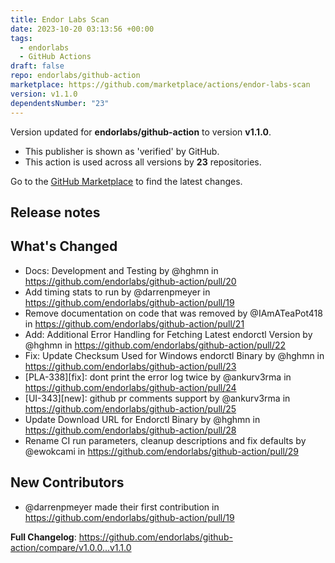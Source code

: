 ```yaml
---
title: Endor Labs Scan
date: 2023-10-20 03:13:56 +00:00
tags:
  - endorlabs
  - GitHub Actions
draft: false
repo: endorlabs/github-action
marketplace: https://github.com/marketplace/actions/endor-labs-scan
version: v1.1.0
dependentsNumber: "23"
---
```



Version updated for **endorlabs/github-action** to version **v1.1.0**.
- This publisher is shown as 'verified' by GitHub.
- This action is used across all versions by **23** repositories.

Go to the [GitHub Marketplace](https://github.com/marketplace/actions/endor-labs-scan) to find the latest changes.

## Release notes

## What's Changed
* Docs: Development and Testing by @hghmn in https://github.com/endorlabs/github-action/pull/20
* Add timing stats to run by @darrenpmeyer in https://github.com/endorlabs/github-action/pull/19
* Remove documentation on code that was removed by @IAmATeaPot418 in https://github.com/endorlabs/github-action/pull/21
* Add: Additional Error Handling for Fetching Latest endorctl Version by @hghmn in https://github.com/endorlabs/github-action/pull/22
* Fix: Update Checksum Used for Windows endorctl Binary by @hghmn in https://github.com/endorlabs/github-action/pull/23
* [PLA-338][fix]: dont print the error log twice by @ankurv3rma in https://github.com/endorlabs/github-action/pull/24
* [UI-343][new]: github pr comments support by @ankurv3rma in https://github.com/endorlabs/github-action/pull/25
* Update Download URL for Endorctl Binary by @hghmn in https://github.com/endorlabs/github-action/pull/28
* Rename CI run parameters, cleanup descriptions and fix defaults by @ewokcami in https://github.com/endorlabs/github-action/pull/29

## New Contributors
* @darrenpmeyer made their first contribution in https://github.com/endorlabs/github-action/pull/19

**Full Changelog**: https://github.com/endorlabs/github-action/compare/v1.0.0...v1.1.0
